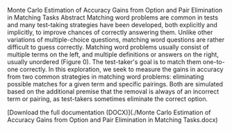 Monte Carlo Estimation of Accuracy Gains from Option and Pair Elimination in Matching Tasks
Abstract
Matching word problems are common in tests and many test-taking strategies have been developed, both explicitly and implicitly, to improve chances of correctly answering them. Unlike other variations of multiple-choice questions, matching word questions are rather difficult to guess correctly. Matching word problems usually consist of multiple terms on the left, and multiple definitions or answers on the right, usually unordered (Figure 0). The test-taker's goal is to match them one-to-one correctly.
In this exploration, we seek to measure the gains in accuracy from two common strategies in matching word problems: eliminating possible matches for a given term and specific pairings. Both are simulated based on the additional premise that the removal is always of an incorrect term or pairing, as test-takers sometimes eliminate the correct option.

[Download the full documentation (DOCX)](./Monte Carlo Estimation of Accuracy Gains from Option and Pair Elimination in Matching Tasks.docx)
